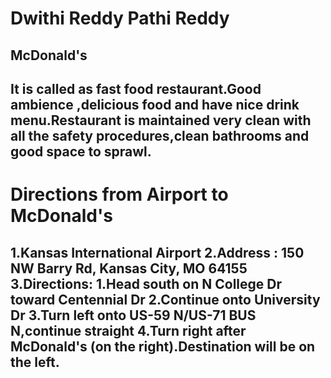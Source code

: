 # Dwithi Reddy Pathi Reddy
## McDonald's
It is called as fast food restaurant.Good **ambience** ,delicious food and have nice drink menu.Restaurant is maintained very clean with all the safety procedures,**clean bathrooms** and good space to sprawl.
-----------------------
# Directions from Airport to McDonald's
1.Kansas International Airport
2.Address : 150 NW Barry Rd, Kansas City, MO 64155
3.Directions:
    1.Head south on N College Dr toward Centennial Dr
    2.Continue onto University Dr
    3.Turn left onto US-59 N/US-71 BUS N,continue straight
    4.Turn right after McDonald's (on the right).Destination will be on the left.
-----------------------





